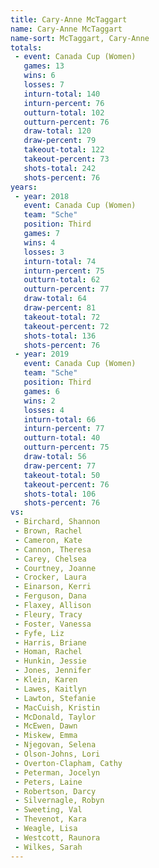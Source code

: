 ```yaml
---
title: Cary-Anne McTaggart
name: Cary-Anne McTaggart
name-sort: McTaggart, Cary-Anne
totals:
 - event: Canada Cup (Women)
   games: 13
   wins: 6
   losses: 7
   inturn-total: 140
   inturn-percent: 76
   outturn-total: 102
   outturn-percent: 76
   draw-total: 120
   draw-percent: 79
   takeout-total: 122
   takeout-percent: 73
   shots-total: 242
   shots-percent: 76
years:
 - year: 2018
   event: Canada Cup (Women)
   team: "Sche"
   position: Third
   games: 7
   wins: 4
   losses: 3
   inturn-total: 74
   inturn-percent: 75
   outturn-total: 62
   outturn-percent: 77
   draw-total: 64
   draw-percent: 81
   takeout-total: 72
   takeout-percent: 72
   shots-total: 136
   shots-percent: 76
 - year: 2019
   event: Canada Cup (Women)
   team: "Sche"
   position: Third
   games: 6
   wins: 2
   losses: 4
   inturn-total: 66
   inturn-percent: 77
   outturn-total: 40
   outturn-percent: 75
   draw-total: 56
   draw-percent: 77
   takeout-total: 50
   takeout-percent: 76
   shots-total: 106
   shots-percent: 76
vs:
 - Birchard, Shannon
 - Brown, Rachel
 - Cameron, Kate
 - Cannon, Theresa
 - Carey, Chelsea
 - Courtney, Joanne
 - Crocker, Laura
 - Einarson, Kerri
 - Ferguson, Dana
 - Flaxey, Allison
 - Fleury, Tracy
 - Foster, Vanessa
 - Fyfe, Liz
 - Harris, Briane
 - Homan, Rachel
 - Hunkin, Jessie
 - Jones, Jennifer
 - Klein, Karen
 - Lawes, Kaitlyn
 - Lawton, Stefanie
 - MacCuish, Kristin
 - McDonald, Taylor
 - McEwen, Dawn
 - Miskew, Emma
 - Njegovan, Selena
 - Olson-Johns, Lori
 - Overton-Clapham, Cathy
 - Peterman, Jocelyn
 - Peters, Laine
 - Robertson, Darcy
 - Silvernagle, Robyn
 - Sweeting, Val
 - Thevenot, Kara
 - Weagle, Lisa
 - Westcott, Raunora
 - Wilkes, Sarah
---
```

